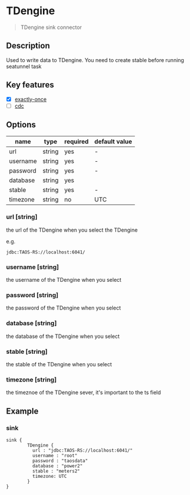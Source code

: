 # TDengine

> TDengine sink connector

## Description

Used to write data to TDengine. You need to create stable before running seatunnel task

## Key features

- [x] [exactly-once](../../concept/connector-v2-features.md)
- [ ] [cdc](../../concept/connector-v2-features.md)

## Options

|   name   |  type  | required | default value |
|----------|--------|----------|---------------|
| url      | string | yes      | -             |
| username | string | yes      | -             |
| password | string | yes      | -             |
| database | string | yes      |               |
| stable   | string | yes      | -             |
| timezone | string | no       | UTC           |

### url [string]

the url of the TDengine when you select the TDengine

e.g.

```
jdbc:TAOS-RS://localhost:6041/
```

### username [string]

the username of the TDengine when you select

### password [string]

the password of the TDengine when you select

### database [string]

the database of the TDengine when you select

### stable [string]

the stable of the TDengine when you select

### timezone [string]

the timeznoe of the TDengine sever, it's important to the ts field

## Example

### sink

```hocon
sink {
        TDengine {
          url : "jdbc:TAOS-RS://localhost:6041/"
          username : "root"
          password : "taosdata"
          database : "power2"
          stable : "meters2"
          timezone: UTC
        }
}
```

